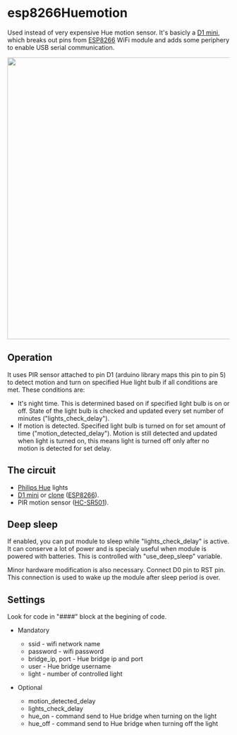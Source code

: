 # esp8266Huemotion
  
Used instead of very expensive Hue motion sensor.
It's basicly a [D1 mini](https://www.wemos.cc/product/d1-mini.html), which breaks out pins from [ESP8266](https://en.wikipedia.org/wiki/ESP8266) WiFi module and adds some periphery to enable USB serial communication.

<img src="http://i.imgur.com/AjdKpPT.jpg?1" width="640">


## Operation
It uses PIR sensor attached to pin D1 (arduino library maps this pin to pin 5) to detect motion and turn on specified Hue light bulb if all conditions are met. These conditions are:
* It's night time. This is determined based on if specified light bulb is on or off. State of the light bulb is checked and updated every set number of minutes ("lights_check_delay").
*  If motion is detected. Specified light bulb is turned on for set amount of time ("motion_detected_delay"). Motion is still detected and updated when light is turned on, this means light is turned off only after no motion is detected for set delay.

## The circuit
  * [Philips Hue](http://www2.meethue.com/en-us) lights
  * [D1 mini](https://www.wemos.cc/product/d1-mini.html) or [clone](http://www.ebay.co.uk/itm/ESP8266-D1-Mini-Clone-WIFI-Dev-Kit-Development-Board-for-Arduino-ESP-NodeMCU-Lua-/251863466044) ([ESP8266](https://en.wikipedia.org/wiki/ESP8266)).
  * PIR motion sensor ([HC-SR501](http://www.ebay.com/itm/10pcs-HC-SR501-Adjust-IR-Pyroelectric-Infrared-PIR-Motion-Sensor-Detector-Module-/131028677440)).

## Deep sleep
If enabled, you can put module to sleep while "lights_check_delay" is active. It can conserve a lot of power and is specialy useful when module is powered with batteries. This is controlled with "use_deep_sleep" variable.

Minor hardware modification is also necessary. Connect D0 pin to RST pin. This connection is used to wake up the module after sleep period is over.

## Settings
Look for code in "####" block at the begining of code.

* Mandatory
  * ssid - wifi network name
  * password - wifi password
  * bridge_ip, port - Hue bridge ip and port
  * user - Hue bridge username
  * light - number of controlled light

* Optional
  * motion_detected_delay
  * lights_check_delay
  * hue_on - command send to Hue bridge when turning on the light
  * hue_off - command send to Hue bridge when turning off the light